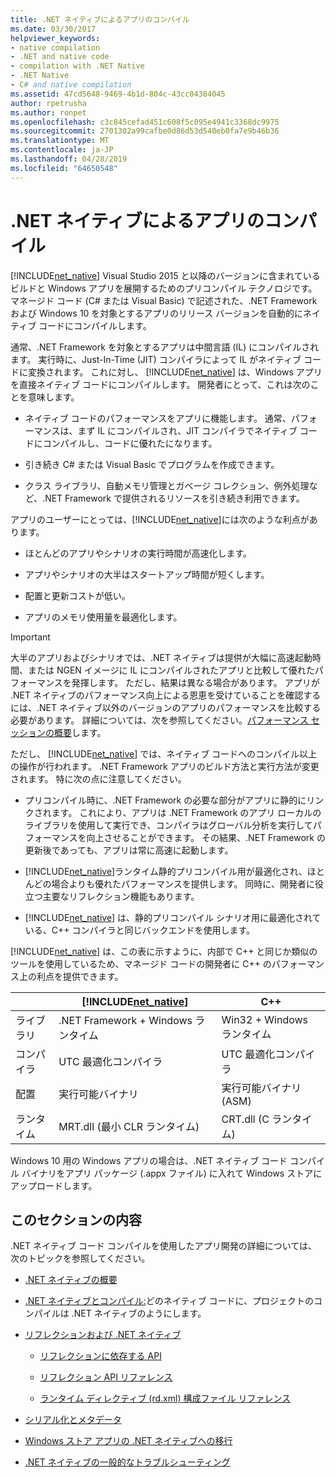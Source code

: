 ```yaml
---
title: .NET ネイティブによるアプリのコンパイル
ms.date: 03/30/2017
helpviewer_keywords:
- native compilation
- .NET and native code
- compilation with .NET Native
- .NET Native
- C# and native compilation
ms.assetid: 47cd5648-9469-4b1d-804c-43cc04384045
author: rpetrusha
ms.author: ronpet
ms.openlocfilehash: c3c845cefad451c608f5c095e4941c3368dc9975
ms.sourcegitcommit: 2701302a99cafbe0d86d53d540eb0fa7e9b46b36
ms.translationtype: MT
ms.contentlocale: ja-JP
ms.lasthandoff: 04/28/2019
ms.locfileid: "64650548"
---
```

# <a name="compiling-apps-with-net-native"></a>.NET ネイティブによるアプリのコンパイル
[!INCLUDE[net_native](../../../includes/net-native-md.md)] Visual Studio 2015 と以降のバージョンに含まれているビルドと Windows アプリを展開するためのプリコンパイル テクノロジです。 マネージド コード (C# または Visual Basic) で記述された、.NET Framework および Windows 10 を対象とするアプリのリリース バージョンを自動的にネイティブ コードにコンパイルします。  
  
 通常、.NET Framework を対象とするアプリは中間言語 (IL) にコンパイルされます。 実行時に、Just-In-Time (JIT) コンパイラによって IL がネイティブ コードに変換されます。 これに対し、 [!INCLUDE[net_native](../../../includes/net-native-md.md)] は、Windows アプリを直接ネイティブ コードにコンパイルします。 開発者にとって、これは次のことを意味します。  
  
- ネイティブ コードのパフォーマンスをアプリに機能します。 通常、パフォーマンスは、まず IL にコンパイルされ、JIT コンパイラでネイティブ コードにコンパイルし、コードに優れたになります。 
  
- 引き続き C# または Visual Basic でプログラムを作成できます。  
  
- クラス ライブラリ、自動メモリ管理とガベージ コレクション、例外処理など、.NET Framework で提供されるリソースを引き続き利用できます。  
  
 アプリのユーザーにとっては、[!INCLUDE[net_native](../../../includes/net-native-md.md)]には次のような利点があります。  
  
- ほとんどのアプリやシナリオの実行時間が高速化します。
  
- アプリやシナリオの大半はスタートアップ時間が短くします。 
  
- 配置と更新コストが低い。  
  
- アプリのメモリ使用量を最適化します。  

> [!IMPORTANT]
> 大半のアプリおよびシナリオでは、.NET ネイティブは提供が大幅に高速起動時間、または NGEN イメージに IL にコンパイルされたアプリと比較して優れたパフォーマンスを発揮します。 ただし、結果は異なる場合があります。 アプリが .NET ネイティブのパフォーマンス向上による恩恵を受けていることを確認するには、.NET ネイティブ以外のバージョンのアプリのパフォーマンスを比較する必要があります。 詳細については、次を参照してください。[パフォーマンス セッションの概要](https://docs.microsoft.com/visualstudio/profiling/performance-session-overview)します。
 
ただし、 [!INCLUDE[net_native](../../../includes/net-native-md.md)] では、ネイティブ コードへのコンパイル以上の操作が行われます。 .NET Framework アプリのビルド方法と実行方法が変更されます。 特に次の点に注意してください。  
  
- プリコンパイル時に、.NET Framework の必要な部分がアプリに静的にリンクされます。 これにより、アプリは .NET Framework のアプリ ローカルのライブラリを使用して実行でき、コンパイラはグローバル分析を実行してパフォーマンスを向上させることができます。 その結果、.NET Framework の更新後であっても、アプリは常に高速に起動します。  
  
- [!INCLUDE[net_native](../../../includes/net-native-md.md)]ランタイム静的プリコンパイル用が最適化され、ほとんどの場合よりも優れたパフォーマンスを提供します。 同時に、開発者に役立つ主要なリフレクション機能もあります。  
  
- [!INCLUDE[net_native](../../../includes/net-native-md.md)] は、静的プリコンパイル シナリオ用に最適化されている、C++ コンパイラと同じバックエンドを使用します。  
  
 [!INCLUDE[net_native](../../../includes/net-native-md.md)] は、この表に示すように、内部で C++ と同じか類似のツールを使用しているため、マネージド コードの開発者に C++ のパフォーマンス上の利点を提供できます。  
  
||[!INCLUDE[net_native](../../../includes/net-native-md.md)]|C++|  
|-|----------------------------------------------------------------|-----------|  
|ライブラリ|.NET Framework + Windows ランタイム|Win32 + Windows ランタイム|  
|コンパイラ|UTC 最適化コンパイラ|UTC 最適化コンパイラ|  
|配置|実行可能バイナリ|実行可能バイナリ (ASM)|  
|ランタイム|MRT.dll (最小 CLR ランタイム)|CRT.dll (C ランタイム)|  
  
 Windows 10 用の Windows アプリの場合は、.NET ネイティブ コード コンパイル バイナリをアプリ パッケージ (.appx ファイル) に入れて Windows ストアにアップロードします。  
  
## <a name="in-this-section"></a>このセクションの内容  
 .NET ネイティブ コード コンパイルを使用したアプリ開発の詳細については、次のトピックを参照してください。  
  
- [.NET ネイティブの概要](../../../docs/framework/net-native/getting-started-with-net-native.md)  
  
- [.NET ネイティブとコンパイル:](../../../docs/framework/net-native/net-native-and-compilation.md)どのネイティブ コードに、プロジェクトのコンパイルは .NET ネイティブのようにします。  
  
- [リフレクションおよび .NET ネイティブ](../../../docs/framework/net-native/reflection-and-net-native.md)  
  
    - [リフレクションに依存する API](../../../docs/framework/net-native/apis-that-rely-on-reflection.md)  
  
    - [リフレクション API リファレンス](../../../docs/framework/net-native/net-native-reflection-api-reference.md)  
  
    - [ランタイム ディレクティブ (rd.xml) 構成ファイル リファレンス](../../../docs/framework/net-native/runtime-directives-rd-xml-configuration-file-reference.md)  
  
- [シリアル化とメタデータ](../../../docs/framework/net-native/serialization-and-metadata.md)  
  
- [Windows ストア アプリの .NET ネイティブへの移行](../../../docs/framework/net-native/migrating-your-windows-store-app-to-net-native.md)  
  
- [.NET ネイティブの一般的なトラブルシューティング](../../../docs/framework/net-native/net-native-general-troubleshooting.md)
